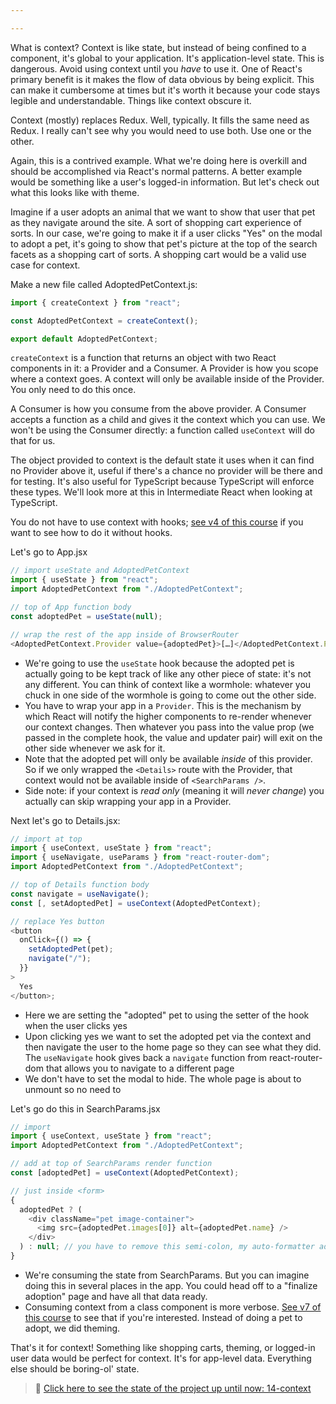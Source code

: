 ```yaml
---

---
```


What is context? Context is like state, but instead of being confined to a component, it's global to your application. It's application-level state. This is dangerous. Avoid using context until you _have_ to use it. One of React's primary benefit is it makes the flow of data obvious by being explicit. This can make it cumbersome at times but it's worth it because your code stays legible and understandable. Things like context obscure it.

Context (mostly) replaces Redux. Well, typically. It fills the same need as Redux. I really can't see why you would need to use both. Use one or the other.

Again, this is a contrived example. What we're doing here is overkill and should be accomplished via React's normal patterns. A better example would be something like a user's logged-in information. But let's check out what this looks like with theme.

Imagine if a user adopts an animal that we want to show that user that pet as they navigate around the site. A sort of shopping cart experience of sorts. In our case, we're going to make it if a user clicks "Yes" on the modal to adopt a pet, it's going to show that pet's picture at the top of the search facets as a shopping cart of sorts. A shopping cart would be a valid use case for context.

Make a new file called AdoptedPetContext.js:

```javascript
import { createContext } from "react";

const AdoptedPetContext = createContext();

export default AdoptedPetContext;
```

`createContext` is a function that returns an object with two React components in it: a Provider and a Consumer. A Provider is how you scope where a context goes. A context will only be available inside of the Provider. You only need to do this once.

A Consumer is how you consume from the above provider. A Consumer accepts a function as a child and gives it the context which you can use. We won't be using the Consumer directly: a function called `useContext` will do that for us.

The object provided to context is the default state it uses when it can find no Provider above it, useful if there's a chance no provider will be there and for testing. It's also useful for TypeScript because TypeScript will enforce these types. We'll look more at this in Intermediate React when looking at TypeScript.

You do not have to use context with hooks; [see v4 of this course][v4] if you want to see how to do it without hooks.

Let's go to App.jsx

```javascript
// import useState and AdoptedPetContext
import { useState } from "react";
import AdoptedPetContext from "./AdoptedPetContext";

// top of App function body
const adoptedPet = useState(null);

// wrap the rest of the app inside of BrowserRouter
<AdoptedPetContext.Provider value={adoptedPet}>[…]</AdoptedPetContext.Provider>;
```

- We're going to use the `useState` hook because the adopted pet is actually going to be kept track of like any other piece of state: it's not any different. You can think of context like a wormhole: whatever you chuck in one side of the wormhole is going to come out the other side.
- You have to wrap your app in a `Provider`. This is the mechanism by which React will notify the higher components to re-render whenever our context changes. Then whatever you pass into the value prop (we passed in the complete hook, the value and updater pair) will exit on the other side whenever we ask for it.
- Note that the adopted pet will only be available _inside_ of this provider. So if we only wrapped the `<Details>` route with the Provider, that context would not be available inside of `<SearchParams />`.
- Side note: if your context is _read only_ (meaning it will _never change_) you actually can skip wrapping your app in a Provider.

Next let's go to Details.jsx:

```javascript
// import at top
import { useContext, useState } from "react";
import { useNavigate, useParams } from "react-router-dom";
import AdoptedPetContext from "./AdoptedPetContext";

// top of Details function body
const navigate = useNavigate();
const [, setAdoptedPet] = useContext(AdoptedPetContext);

// replace Yes button
<button
  onClick={() => {
    setAdoptedPet(pet);
    navigate("/");
  }}
>
  Yes
</button>;
```

- Here we are setting the "adopted" pet to using the setter of the hook when the user clicks yes
- Upon clicking yes we want to set the adopted pet via the context and then navigate the user to the home page so they can see what they did. The `useNavigate` hook gives back a `navigate` function from react-router-dom that allows you to navigate to a different page
- We don't have to set the modal to hide. The whole page is about to unmount so no need to

Let's go do this in SearchParams.jsx

```javascript
// import
import { useContext, useState } from "react";
import AdoptedPetContext from "./AdoptedPetContext";

// add at top of SearchParams render function
const [adoptedPet] = useContext(AdoptedPetContext);

// just inside <form>
{
  adoptedPet ? (
    <div className="pet image-container">
      <img src={adoptedPet.images[0]} alt={adoptedPet.name} />
    </div>
  ) : null; // you have to remove this semi-colon, my auto-formatter adds it back if I delete it
}
```

- We're consuming the state from SearchParams. But you can imagine doing this in several places in the app. You could head off to a "finalize adoption" page and have all that data ready.
- Consuming context from a class component is more verbose. [See v7 of this course][v7] to see that if you're interested. Instead of doing a pet to adopt, we did theming.

That's it for context! Something like shopping carts, theming, or logged-in user data would be perfect for context. It's for app-level data. Everything else should be boring-ol' state.

> 🏁 [Click here to see the state of the project up until now: 14-context][step]

[step]: https://github.com/btholt/citr-v8-project/tree/master/14-context
[v4]: https://btholt.github.io/complete-intro-to-react-v4/context
[v7]: https://btholt.github.io/complete-intro-to-react-v7/lessons/special-case-react-tools/context
